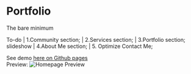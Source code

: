 # Portfolio
The bare minimum

To-do
 | 1.Community section;
 | 2.Services section;
 | 3.Portfolio section; slideshow
 | 4.About Me section;
 | 5. Optimize Contact Me;
 
See demo <a href="https://xavier-ww.github.io/Portfolio/" target="_blank">here on Github pages</a>\
Preview: 
![Homepage Preview](https://github.com/Xavier-WW/Portfolio/blob/main/pre.png)
